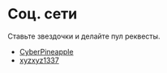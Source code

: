 # Соц. сети

Ставьте звездочки и делайте пул реквесты.

* [CyberPineapple](https://github.com/CyberPineapple)
* [xyzxyz1337](https://github.com/xyzxyz1337)